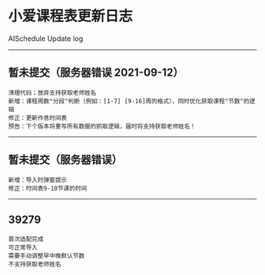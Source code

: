 # 小爱课程表更新日志

AISchedule Update log

---
## 暂未提交（服务器错误 2021-09-12）
    清理代码；放弃支持获取老师姓名
    新增：课程周数"分段"判断（例如：[1-7] [9-16]周的格式），同时优化获取课程"节数"的逻辑
    修正：更新作息时间表
    预告：下个版本将重写所有数据的抓取逻辑，届时将支持获取老师姓名！
---
## 暂未提交（服务器错误）
    新增：导入时弹窗提示
    修正：时间表9-10节课的时间
---
## 39279
    首次适配完成
    可正常导入
    需要手动调整早中晚默认节数
    不支持获取老师姓名